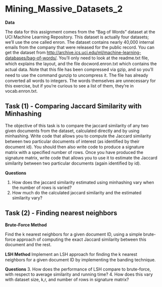 # Mining_Massive_Datasets_2

**Data**

The data for this assignment comes from the “Bag of Words” dataset at the UCI Machine Learning Repository. This dataset is actually four datasets; we’ll use the one called enron. The dataset contains nearly 40,000 internal emails from the company that were released for the public record. You can get the dataset from http://archive.ics.uci.edu/ml/machine-learning-databases/bag-of-words/. You’ll only need to look at the readme.txt ﬁle, which explains the layout, and the ﬁle docword.enron.txt which contains the actual data. Note that this ﬁle has been compressed via gzip, and so you’ll need to use the command gunzip to uncompress it. The ﬁle has already converted all words to integers. The words themselves are unnecessary for this exercise, but if you’re curious to see a list of them, they’re in vocab.enron.txt.


Task (1) - Comparing Jaccard Similarity with Minhashing
-------------------------------------------------------

The objective of this task is to compare the jaccard similarity of any two given documents from the dataset, calculated directly and by using minhashing. Write code that allows you to compute the Jaccard similarity between two particular documents of interest (as identiﬁed by their document id). You should then also write code to produce a signature matrix with a speciﬁed number of rows. Once you have produced the signature matrix, write code that
allows you to use it to estimate the Jaccard similarity between two particular documents (again identiﬁed by id).

**Questions**
1. How does the jaccard similarity estimated using minhashing vary when the number of rows is varied?
2. How much do the calculated jaccard similarity and the estimated similarity vary?


Task (2) - Finding nearest neighbors
------------------------------------

**Brute-Force Method**

Find the k nearest neighbors for a given document ID, using a simple brute-force approach of computing the exact Jaccard similarity between this document and the rest.

**LSH Method**
Implement an LSH approach for ﬁnding the k nearest neighbors for a given document ID by implementing the banding technique.

**Questions**
3. How does the performance of LSH compare to brute-force, with respect to average similarity and running time?
4. How does this vary with dataset size, k,r, and number of rows in signature matrix?

